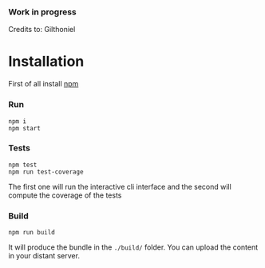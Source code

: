 ### Work in progress ###

Credits to: Gilthoniel

# Installation #

First of all install [npm](https://www.npmjs.com/get-npm?utm_source=house&utm_medium=homepage&utm_campaign=free%20orgs&utm_term=Install%20npm)

### Run ###
```
npm i
npm start
```
### Tests ###
```
npm test
npm run test-coverage
```

The first one will run the interactive cli interface and the second will compute the coverage of the tests

### Build ###

```
npm run build
```

It will produce the bundle in the `./build/` folder. You can upload the content in your distant server.
